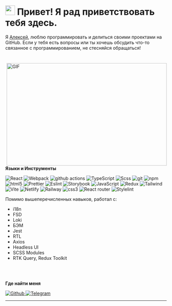 <h1><img src="https://emojis.slackmojis.com/emojis/images/1531849430/4246/blob-sunglasses.gif?1531849430" width="30"/> Привет! Я рад приветствовать тебя здесь.</h1>

Я [Алексей](), люблю программировать и делиться своими проектами на GitHub. Если у тебя есть вопросы или ты хочешь обсудить что-то связанное с программированием, не стесняйся обращаться!

<h1></h1>

  <img align="right" alt="GIF" src="https://github.com/abhisheknaiidu/abhisheknaiidu/blob/master/code.gif?raw=true" width="500" height="320" />
  
**Языки и Инструменты**  
<p></p>
<p>
  <img alt="React" src="https://img.shields.io/badge/-React-45b8d8?style=flat-square&logo=react&logoColor=white" />
  <img alt="Webpack" src="https://img.shields.io/badge/-Webpack-8DD6F9?style=flat-square&logo=webpack&logoColor=white" /> 
  <img alt="github actions" src="https://img.shields.io/badge/-Github_Actions-2088FF?style=flat-square&logo=github-actions&logoColor=white" />
  <img alt="TypeScript" src="https://img.shields.io/badge/-TypeScript-007ACC?style=flat-square&logo=typescript&logoColor=white" />
  <img alt="Scss" src="https://img.shields.io/badge/-Scss-eee?style=flat-square&logo=sass" />
  <img alt="git" src="https://img.shields.io/badge/-Git-F05032?style=flat-square&logo=git&logoColor=white" />
  <img alt="npm" src="https://img.shields.io/badge/-NPM-CB3837?style=flat-square&logo=npm&logoColor=white" />
  <img alt="html5" src="https://img.shields.io/badge/-HTML5-E34F26?style=flat-square&logo=html5&logoColor=white" />
  <img alt="Prettier" src="https://img.shields.io/badge/-Prettier-F7B93E?style=flat-square&logo=prettier&logoColor=white" />
  <img alt="Eslint" src="https://img.shields.io/badge/ESLint-3A33D1?logo=eslint" />
  <img alt="Storybook" src="https://img.shields.io/badge/Storybook-FF4785?logo=Storybook&logoColor=white" />
  <img alt="JavaScript" src="https://shields.io/badge/JavaScript-F7DF1E?logo=JavaScript&logoColor=000&style=flat-square" />
  <img alt="Redux" src="https://img.shields.io/badge/-Redux-764ABC?style=flat&logo=redux&logoColor=white" />
  <img alt="Tailwind" src="https://img.shields.io/badge/Tailwind-38B2AC?style=for-the-badge&logo=tailwind-css&logoColor=white" />
  <img alt="Vite" src="https://img.shields.io/badge/Vite-646CFF?style=for-the-badge&logo=Vite&logoColor=white" />
  <img alt="Netlify" src="https://img.shields.io/badge/Netlify-00C7B7?style=for-the-badge&logo=netlify&logoColor=white" />
  <img alt="Railway" src="https://img.shields.io/static/v1?style=for-the-badge&message=Railway&color=0B0D0E&logo=Railway&logoColor=FFFFFF&label=" />
  <img alt="css3" src="https://img.shields.io/badge/CSS3-1572B6?style=for-the-badge&logo=css3&logoColor=white" />
  <img alt="React router" src="https://img.shields.io/badge/React_Router-CA4245?style=for-the-badge&logo=react-router&logoColor=white" />
  <img alt="Stylelint" src="https://img.shields.io/badge/stylelint-000?style=for-the-badge&logo=stylelint&logoColor=white" />
</p>

<p>
    Помимо вышеперечисленных навыков, работал с:
    <ul>
        <li>i18n</li>
        <li>FSD</li>
        <li>Loki</li>
        <li>БЭМ</li>
        <li>Jest</li>
        <li>RTL</li>
        <li>Axios</li>
        <li>Headless UI</li>
        <li>SCSS Modules</li>
        <li>RTK Query, Redux Toolkit</li>
    </ul>
</p>
<br>
<br>

**Где найти меня**

<p></p>
<p>
    <a href="https://github.com/Yusipishin" target="_blank">
        <img alt="Github" src="https://img.shields.io/badge/GitHub-%2312100E.svg?&style=for-the-badge&logo=Github&logoColor=white" />
    </a>
    <a href="https://t.me/alexey_yus" target="_blank">
        <img alt="Telegram" src="https://img.shields.io/badge/Telegram-2CA5E0?style=for-the-badge&logo=telegram&logoColor=white" />
    </a>
</p>

<hr>
<br>
